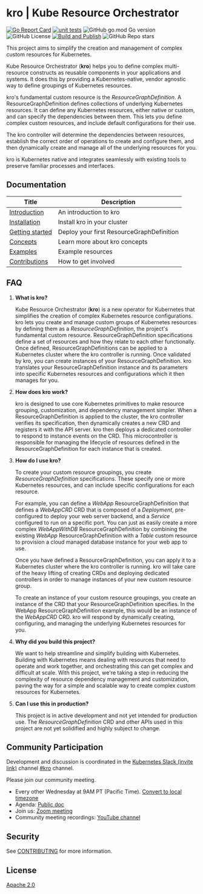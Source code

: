 # kro | Kube Resource Orchestrator


[![Go Report Card](https://goreportcard.com/badge/github.com/kro-run/kro)](https://goreportcard.com/report/github.com/kro-run/kro)
[![unit tests](https://github.com/kro-run/kro/actions/workflows/unit-tests.yaml/badge.svg)](https://github.com/kro-run/kro/actions/workflows/unit-tests.yaml)
![GitHub go.mod Go version](https://img.shields.io/github/go-mod/go-version/kro-run/Kro)
![GitHub License](https://img.shields.io/github/license/kro-run/kro)
[![Build and Publish](https://github.com/kro-run/kro/actions/workflows/build-push-image.yaml/badge.svg?branch=main)](https://github.com/kro-run/kro/actions/workflows/build-push-image.yaml)
![GitHub Repo stars](https://img.shields.io/github/stars/kro-run/kro)

This project aims to simplify the creation and management of complex custom resources for Kubernetes.

Kube Resource Orchestrator (**kro**) helps you to define complex multi-resource constructs as reusable components in your applications and systems. It does this by providing a Kubernetes-native, vendor agnostic way to define groupings of Kubernetes resources. 

kro's fundamental custom resource is the *ResourceGraphDefinition*. A ResourceGraphDefinition defines collections of underlying Kubernetes resources. It can define any Kubernetes resources, either native or custom, and can specify the dependencies between them. This lets you define complex custom resources, and include default configurations for their use.

The kro controller will determine the dependencies between resources, establish the correct order of operations to create and configure them, and then dynamically create and manage all of the underlying resources for you.

kro is Kubernetes native and integrates seamlessly with existing tools to preserve familiar processes and interfaces.

## Documentation

| Title                                  | Description                     |
| -------------------------------------- | ------------------------------- |
| [Introduction][kro-overview]           | An introduction to kro          |
| [Installation][kro-installation]       | Install kro in your cluster     |
| [Getting started][kro-getting-started] | Deploy your first ResourceGraphDefinition |
| [Concepts][kro-concepts]               | Learn more about kro concepts   |
| [Examples][kro-examples]               | Example resources               |
| [Contributions](./CONTRIBUTING.md)       | How to get involved             |

[kro-overview]: https://kro.run/docs/overview
[kro-installation]: https://kro.run/docs/getting-started/Installation
[kro-getting-started]: https://kro.run/docs/getting-started/deploy-a-resource-graph-definition
[kro-concepts]: https://kro.run/docs/concepts/resource-group-definitions
[kro-examples]: https://kro.run/examples/

## FAQ

1. **What is kro?**

    Kube Resource Orchestrator (**kro**) is a new operator for Kubernetes that simplifies the creation of complex Kubernetes resource configurations.
    kro lets you create and manage custom groups of Kubernetes resources by defining them as a *ResourceGraphDefinition*, the project's fundamental custom resource.
    ResourceGraphDefinition specifications define a set of resources and how they relate to each other functionally.
    Once defined, ResourceGraphDefinitions can be applied to a Kubernetes cluster where the kro controller is running.
    Once validated by kro, you can create instances of your ResourceGraphDefinition.
    kro translates your ResourceGraphDefinition instance and its parameters into specific Kubernetes resources and configurations which it then manages for you.

2. **How does kro work?**

    kro is designed to use core Kubernetes primitives to make resource grouping, customization, and dependency management simpler.
    When a ResourceGraphDefinition is applied to the cluster, the kro controller verifies its specification, then dynamically creates a new CRD and registers it with the API server.
    kro then deploys a dedicated controller to respond to instance events on the CRD. This microcontroller is responsible for managing the lifecycle of resources defined in the ResourceGraphDefinition for each instance that is created.

3. **How do I use kro?**

    To create your custom resource groupings, you create *ResourceGraphDefinition* specifications. These specify one or more Kubernetes resources, and can include specific configurations for each resource.

    For example, you can define a *WebApp* ResourceGraphDefinition that defines a *WebAppCRD* CRD that is composed of a *Deployment*, pre-configured to deploy your web server backend, and a *Service* configured to run on a specific port.
    You can just as easily create a more complex *WebAppWithDB* ResourceGraphDefinition by combining the existing *WebApp* ResourceGraphDefinition with a *Table* custom resource to provision a cloud managed database instance for your web app to use.

    Once you have defined a ResourceGraphDefinition, you can apply it to a Kubernetes cluster where the kro controller is running. kro will take care of the heavy lifting of creating CRDs and deploying dedicated controllers in order to manage instances of your new custom resource group.

    To create an instance of your custom resource groupings, you create an instance of the CRD that your ResourceGraphDefinition specifies. In the WebApp ResourceGraphDefinition example, this would be an instance of the *WebAppCRD* CRD. kro will respond by dynamically creating, configuring, and managing the underlying Kubernetes resources for you. 

4. **Why did you build this project?**

    We want to help streamline and simplify building with Kubernetes. Building with Kubernetes means dealing with resources that need to operate and work together, and orchestrating this can get complex and difficult at scale.
   With this project, we're taking a step in reducing the complexity of resource dependency management and customization, paving the way for a simple and scalable way to create complex custom resources for Kubernetes.

5. **Can I use this in production?**

   This project is in active development and not yet intended for production use.
   The *ResourceGraphDefinition* CRD and other APIs used in this project are not yet solidified and highly subject to change.

## Community Participation

Development and discussion is coordinated in the [Kubernetes Slack (invite link)][k8s-slack] channel [#kro][kro-channel] channel.

[k8s-slack]: https://communityinviter.com/apps/kubernetes/community
[kro-channel]: https://kubernetes.slack.com/archives/C081TMY9D6Y

Please join our community meeting.
* Every other Wednesday at 9AM PT (Pacific Time). [Convert to local timezone][tz-help] 
* Agenda: [Public doc][agenda]
* Join us: [Zoom meeting][zoom]
* Community meeting recordings:  [YouTube channel][youtube]


[tz-help]: http://www.thetimezoneconverter.com/?t=9%3A00&tz=PT%20%28Pacific%20Time%29
[agenda]: https://docs.google.com/document/d/1GqeHcBlOw6ozo-qS4TLdXSi5qUn88QU6dwdq0GvxRz4/edit?tab=t.0
[zoom]: https://us06web.zoom.us/j/85388697226?pwd=9Xxz1F0FcNUq8zFGrsRqkHMhFZTpuj.1
[youtube]: https://www.youtube.com/channel/UCUlcI3NYq9ehl5wsdfbJzSA

## Security

See [CONTRIBUTING](CONTRIBUTING.md#security-issue-notifications) for more information.

## License

[Apache 2.0](LICENSE)
